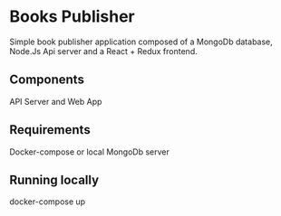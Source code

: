 # Books Publisher 

Simple book publisher application composed of a MongoDb database, Node.Js Api server and a React + Redux frontend.

## Components
API Server and Web App

## Requirements
Docker-compose or local MongoDb server

## Running locally
docker-compose up
